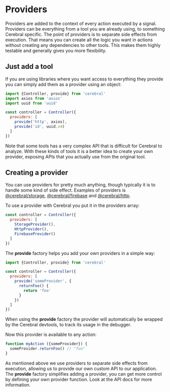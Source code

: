 # Providers

Providers are added to the context of every action executed by a signal. Providers can be everything from a tool you are already using, to something Cerebral specific. The point of providers is to separate side effects from execution. That means you can create all the logic you want in actions without creating any dependencies to other tools. This makes them highly testable and generally gives you more flexibility.

## Just add a tool
If you are using libraries where you want access to everything they provide you can simply add them as a provider using an object:

```js
import {Controller, provide} from 'cerebral'
import axios from 'axios'
import uuid from 'uuid'

const controller = Controller({
  providers: [
    provide('http', axios),
    provide('id', uuid.v4)
  ]
})
```

Note that some tools has a very complex API that is difficult for Cerebral to analyze. With these kinds of tools it is a better idea to create your own provider, exposing APIs that you actually use from the original tool.

## Creating a provider
You can use providers for pretty much anything, though typically it is to handle some kind of side effect. Examples of providers is [@cerebral/storage](https://github.com/cerebral/cerebral/tree/master/packages/storage), [@cerebral/firebase](https://github.com/cerebral/cerebral/tree/master/packages/firebase) and [@cerebral/http](https://github.com/cerebral/cerebral/tree/master/packages/http).

To use a provider with Cerebral you put it in the providers array:

```js
const controller = Controller({
  providers: [
    StorageProvider(),
    HttpProvider(),
    FirebaseProvider()
  ]
})
```

The **provide** factory helps you add your own providers in a simple way:

```js
import {Controller, provide} from 'cerebral'

const controller = Controller({
  providers: [
    provide('someProvider', {
      returnFoo() {
        return 'foo'
      }
    })
  ]
})
```

When using the **provide** factory the provider will automatically be wrapped by the Cerebral devtools, to track its usage in the debugger.

Now this provider is available to any action:

```js
function myAction ({someProvider}) {
  someProvider.returnFoo() // "foo"
}
```

As mentioned above we use providers to separate side effects from execution, allowing us to provide our own custom API to our application. The **provide** factory simplifies adding a provider, you can get more control by defining your own provider function. Look at the API docs for more information.
